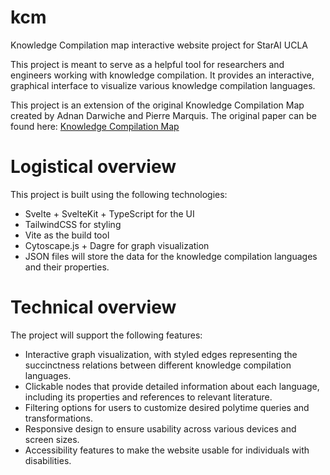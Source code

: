 # kcm
Knowledge Compilation map interactive website project for StarAI UCLA

This project is meant to serve as a helpful tool for researchers and engineers working with knowledge compilation. It provides an interactive, graphical interface to visualize various knowledge compilation languages.

This project is an extension of the original Knowledge Compilation Map created by Adnan Darwiche and Pierre Marquis. The original paper can be found here: [Knowledge Compilation Map](https://arxiv.org/pdf/1106.1819)

# Logistical overview
This project is built using the following technologies:
- Svelte + SvelteKit + TypeScript for the UI
- TailwindCSS for styling
- Vite as the build tool
- Cytoscape.js + Dagre for graph visualization
- JSON files will store the data for the knowledge compilation languages and their properties.

# Technical overview
The project will support the following features:
- Interactive graph visualization, with styled edges representing the succinctness relations between different knowledge compilation languages.
- Clickable nodes that provide detailed information about each language, including its properties and references to relevant literature.
- Filtering options for users to customize desired polytime queries and transformations.
- Responsive design to ensure usability across various devices and screen sizes.
- Accessibility features to make the website usable for individuals with disabilities.